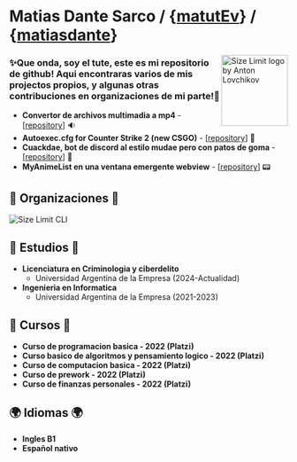# Matias Dante Sarco / {[matutEv](https://steamcommunity.com/id/matutEv/)} / {[matiasdante](https://twitter.com/matiasdante03)}

<img src="https://github.com/matiasdante/matiasdante/assets/70301149/a5bc688c-5d07-44cb-8127-73c41fcd1886" align="right"
     alt="Size Limit logo by Anton Lovchikov" width="120" height="128">

### ✨Que onda, soy el tute, este es mi repositorio de github! Aqui encontraras varios de mis projectos propios, y algunas otras contribuciones en organizaciones de mi parte!💫

* **Convertor de archivos multimadia a mp4** - [[repository](https://github.com/matiasdante/any-video-file-to-mp4)] 🔉
* **Autoexec.cfg for Counter Strike 2 (new CSGO)** - [[repository](https://github.com/matiasdante/autoexec.cfg)] 📃
* **Cuackdae, bot de discord al estilo mudae pero con patos de goma** - [[repository](https://github.com/matiasdante/cuackdae)] 🤖
* **MyAnimeList en una ventana emergente webview** - [[repository](https://github.com/matiasdante/myanimelist.webview)] 📟

## 🏬 Organizaciones 🏬 

<p align="left">
  <img src="https://github.com/matiasdante/matiasdante/assets/70301149/4c0da9bd-4c29-4ff6-adc3-0854e735ca12" alt="Size Limit CLI">
</p>

## 📖 Estudios 📖

* **Licenciatura en Criminologia y ciberdelito**
  - Universidad Argentina de la Empresa (2024-Actualidad)
* **Ingenieria en Informatica**
  - Universidad Argentina de la Empresa (2021-2023)

## 📝 Cursos 📝

* **Curso de programacion basica - 2022 (Platzi)**
* **Curso basico de algoritmos y pensamiento logico - 2022 (Platzi)**
* **Curso de computacion basica - 2022 (Platzi)**
* **Curso de prework - 2022 (Platzi)**
* **Curso de finanzas personales - 2022 (Platzi)**

## 🌍 Idiomas 🌍

* **Ingles B1**
* **Español nativo** 
